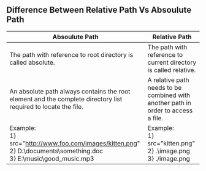 ## Difference Between Relative Path Vs Absoulute Path

| Absoulute Path | Relative Path |
|----------------| ---------------- |
| The path with reference to root directory is called absolute.  | The path with reference to current directory is called relative. |
| An absolute path always contains the root element and the complete directory list required to locate the file. | A relative path needs to be combined with another path in order to access a file. |
| Example: <br /> 1} src="http://www.foo.com/images/kitten.png" <br /> 2} D:\documents\something.doc <br /> 3} E:\music\good_music.mp3 | Example: <br /> 1} src="kitten.png" <br /> 2} .\image.png <br /> 3} ./image.png <br /> |
